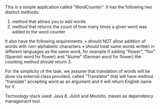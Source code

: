 This is a simple application called "WordCounter".  It has the following two distinct methods:
1.	method that allows you to add words
2.	method that returns the count of how many times a given word was added to the word counter

It also have the following requirements:
•	should NOT allow addition of words with non-alphabetic characters
•	should treat same words written in different languages as the same word, for example if
adding "flower", "flor" (Spanish word for flower) and "blume" (German word for flower) the counting method should return 3. 

For the simplicity of the task, we assume that translation of words will be done via external class provided,
called "Translator" that will have method "translate" accepting word as an argument and it will return English name for it.

Technology stack used:
Java 8, JUnit and Mockito. 
maven as dependency management tool. 
